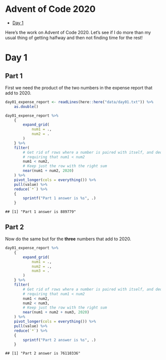 Advent of Code 2020
================

-   [Day 1](#day-1)

Here’s the work on Advent of Code 2020. Let’s see if I do more than my
usual thing of getting halfway and then not finding time for the rest!

# Day 1

## Part 1

First we need the product of the two numbers in the expense report that
add to 2020.

``` r
day01_expense_report <- readLines(here::here("data/day01.txt")) %>% 
    as.double()

day01_expense_report %>% 
    {
        expand_grid(
            num1 = ., 
            num2 = .
        )
    } %>% 
    filter(
        # Get rid of rows where a number is paired with itself, and dedupe, by 
        # requiring that num1 < num2
        num1 < num2, 
        # Keep just the row with the right sum
        near(num1 + num2, 2020)
    ) %>% 
    pivot_longer(cols = everything()) %>% 
    pull(value) %>% 
    reduce(`*`) %>% 
    {
        sprintf("Part 1 answer is %s", .)
    }
```

    ## [1] "Part 1 answer is 889779"

## Part 2

Now do the same but for the **three** numbers that add to 2020.

``` r
day01_expense_report %>% 
    {
        expand_grid(
            num1 = ., 
            num2 = ., 
            num3 = .
        )
    } %>% 
    filter(
        # Get rid of rows where a number is paired with itself, and dedupe, by 
        # requiring that num1 < num2
        num1 < num2, 
        num2 < num3, 
        # Keep just the row with the right sum
        near(num1 + num2 + num3, 2020)
    ) %>% 
    pivot_longer(cols = everything()) %>% 
    pull(value) %>% 
    reduce(`*`) %>% 
    {
        sprintf("Part 2 answer is %s", .)
    }
```

    ## [1] "Part 2 answer is 76110336"
